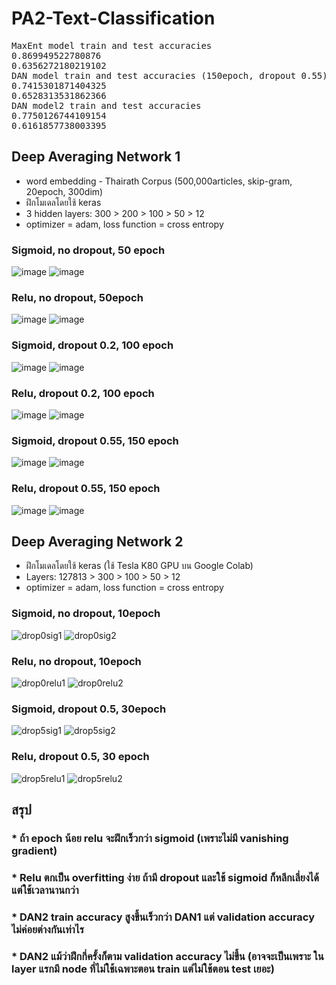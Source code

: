 # PA2-Text-Classification
<pre>
MaxEnt model train and test accuracies
0.869949522780876
0.6356272180219102
DAN model train and test accuracies (150epoch, dropout 0.55)
0.7415301871404325
0.6528313531862366
DAN model2 train and test accuracies
0.7750126744109154
0.6161857738003395
</pre>

## Deep Averaging Network 1
* word embedding - Thairath Corpus (500,000articles, skip-gram, 20epoch, 300dim)
* ฝึกโมเดลโดยใช้ keras
* 3 hidden layers: 300 > 200 > 100 > 50 > 12
* optimizer = adam, loss function = cross entropy

### Sigmoid, no dropout, 50 epoch
![image](https://user-images.githubusercontent.com/44984892/53577939-23581e00-3ba9-11e9-8378-8ca665211b15.png)
![image](https://user-images.githubusercontent.com/44984892/53577947-27843b80-3ba9-11e9-97f6-180375413fc4.png)

### Relu, no dropout, 50epoch
![image](https://user-images.githubusercontent.com/44984892/53577177-c9a32400-3ba7-11e9-9a5a-d51b0a16f68d.png)
![image](https://user-images.githubusercontent.com/44984892/53577133-b1330980-3ba7-11e9-8dfd-8d4ee3d55429.png)

### Sigmoid, dropout 0.2, 100 epoch
![image](https://user-images.githubusercontent.com/44984892/53574649-9316da80-3ba2-11e9-9e93-27b9b20a0f80.png)
![image](https://user-images.githubusercontent.com/44984892/53574656-98742500-3ba2-11e9-9036-e11aaed1556c.png)

### Relu, dropout 0.2, 100 epoch
![image](https://user-images.githubusercontent.com/44984892/53576373-138b0a80-3ba6-11e9-8803-600a26a88b7e.png)
![image](https://user-images.githubusercontent.com/44984892/53576396-1be34580-3ba6-11e9-9983-241b7faae22c.png)

### Sigmoid, dropout 0.55, 150 epoch

![image](https://user-images.githubusercontent.com/44984892/53562029-e37e4000-3b82-11e9-8edc-589983f4009e.png)
![image](https://user-images.githubusercontent.com/44984892/53562043-eb3de480-3b82-11e9-89ee-29c254d4e215.png)

### Relu, dropout 0.55, 150 epoch

![image](https://user-images.githubusercontent.com/44984892/53570801-f8b29900-3b99-11e9-950b-7548e8fe8be2.png)
![image](https://user-images.githubusercontent.com/44984892/53569835-a2dcf180-3b97-11e9-8bc5-4feb0392c166.png)



## Deep Averaging Network 2
* ฝึกโมเดลโดยใช้ keras (ใช้ Tesla K80 GPU บน Google Colab)
* Layers: 127813 > 300 > 100 > 50 > 12
* optimizer = adam, loss function = cross entropy

### Sigmoid, no dropout, 10epoch
![drop0sig1](https://user-images.githubusercontent.com/44984892/53583064-569faa80-3bb3-11e9-8b6b-7b932ad2b010.png)
![drop0sig2](https://user-images.githubusercontent.com/44984892/53583067-57384100-3bb3-11e9-96e6-462f4b70c6d8.png)

### Relu, no dropout, 10epoch
![drop0relu1](https://user-images.githubusercontent.com/44984892/53581614-7d101680-3bb0-11e9-9c61-d51f36ce517e.png)
![drop0relu2](https://user-images.githubusercontent.com/44984892/53581651-8dc08c80-3bb0-11e9-9932-236368214301.png)

### Sigmoid, dropout 0.5, 30epoch
![drop5sig1](https://user-images.githubusercontent.com/44984892/53580372-08d47380-3bae-11e9-8be1-3cc5814751b1.png)
![drop5sig2](https://user-images.githubusercontent.com/44984892/53580374-096d0a00-3bae-11e9-996d-46466fc5ac63.png)

### Relu, dropout 0.5, 30 epoch
![drop5relu1](https://user-images.githubusercontent.com/44984892/53578463-56e77800-3baa-11e9-8356-49e01cad9122.png)
![drop5relu2](https://user-images.githubusercontent.com/44984892/53578465-56e77800-3baa-11e9-8c17-8adc5f5e4ff6.png)

## สรุป
### * ถ้า epoch น้อย relu จะฝีกเร็วกว่า sigmoid (เพราะไม่มี vanishing gradient)
### * Relu ตกเป็น overfitting ง่าย ถ้ามี dropout และใช้ sigmoid ก็หลีกเลี่ยงได้ แต่ใช้เวลานานกว่า
### * DAN2 train accuracy สูงขึ้นเร็วกว่า DAN1 แต่ validation accuracy ไม่ค่อยต่างกันเท่าไร
### * DAN2 แม้ว่าฝึกกี่ครั้งก็ตาม validation accuracy ไม่ขึ้น (อาจจะเป็นเพราะ ใน layer แรกมี node ที่ไม่ใช้เฉพาะตอน train แต่ไม่ใช้ตอน test เยอะ)
